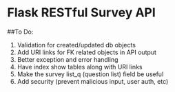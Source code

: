 # Flask RESTful Survey API

##To Do:

1. Validation for created/updated db objects
2. Add URI links for FK related objects in API output
3. Better exception and error handling
4. Have index show tables along with URI links
5. Make the survey list_q (question list) field be useful
6. Add security (prevent malicious input, user auth, etc)